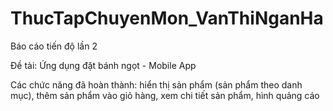 # ThucTapChuyenMon_VanThiNganHa
Báo cáo tiến độ lần 2

Đề tài: Ứng dụng đặt bánh ngọt - Mobile App

Các chức năng đã hoàn thành: hiển thị sản phẩm (sản phẩm theo danh mục), thêm sản phẩm vào giỏ hàng, xem chi tiết sản phẩm, hình quảng cáo
